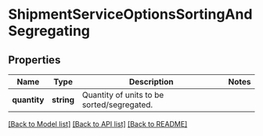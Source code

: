 # ShipmentServiceOptionsSortingAndSegregating

## Properties
Name | Type | Description | Notes
------------ | ------------- | ------------- | -------------
**quantity** | **string** | Quantity of units to be sorted/segregated. | 

[[Back to Model list]](../../README.md#documentation-for-models) [[Back to API list]](../../README.md#documentation-for-api-endpoints) [[Back to README]](../../README.md)

